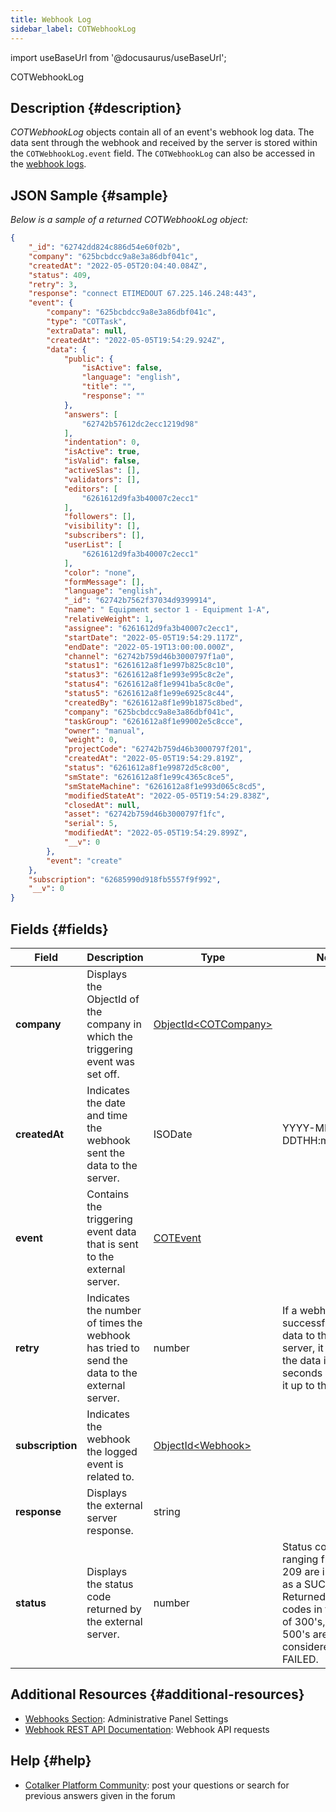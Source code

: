 ```yaml
---
title: Webhook Log
sidebar_label: COTWebhookLog
---
```

import useBaseUrl from '@docusaurus/useBaseUrl';

<span className="hero__subtitle">COTWebhookLog</span>

## Description {#description}
_COTWebhookLog_ objects contain all of an event's webhook log data. The data sent through the webhook and received by the server is stored within the `COTWebhookLog.event` field. The `COTWebhookLog` can also be accessed in the [webhook logs](/docs/documentation/admin/admin_webhooks#logs).

## JSON Sample {#sample}
_Below is a sample of a returned COTWebhookLog object:_
```json
{
    "_id": "62742dd824c886d54e60f02b",
    "company": "625bcbdcc9a8e3a86dbf041c",
    "createdAt": "2022-05-05T20:04:40.084Z",
    "status": 409,
    "retry": 3,
    "response": "connect ETIMEDOUT 67.225.146.248:443",
    "event": {
        "company": "625bcbdcc9a8e3a86dbf041c",
        "type": "COTTask",
        "extraData": null,
        "createdAt": "2022-05-05T19:54:29.924Z",
        "data": {
            "public": {
                "isActive": false,
                "language": "english",
                "title": "",
                "response": ""
            },
            "answers": [
                "62742b57612dc2ecc1219d98"
            ],
            "indentation": 0,
            "isActive": true,
            "isValid": false,
            "activeSlas": [],
            "validators": [],
            "editors": [
                "6261612d9fa3b40007c2ecc1"
            ],
            "followers": [],
            "visibility": [],
            "subscribers": [],
            "userList": [
                "6261612d9fa3b40007c2ecc1"
            ],
            "color": "none",
            "formMessage": [],
            "language": "english",
            "_id": "62742b7562f37034d9399914",
            "name": " Equipment sector 1 - Equipment 1-A",
            "relativeWeight": 1,
            "assignee": "6261612d9fa3b40007c2ecc1",
            "startDate": "2022-05-05T19:54:29.117Z",
            "endDate": "2022-05-19T13:00:00.000Z",
            "channel": "62742b759d46b3000797f1a0",
            "status1": "6261612a8f1e997b825c8c10",
            "status3": "6261612a8f1e993e995c8c2e",
            "status4": "6261612a8f1e9941ba5c8c0e",
            "status5": "6261612a8f1e99e6925c8c44",
            "createdBy": "6261612a8f1e99b1875c8bed",
            "company": "625bcbdcc9a8e3a86dbf041c",
            "taskGroup": "6261612a8f1e99002e5c8cce",
            "owner": "manual",
            "weight": 0,
            "projectCode": "62742b759d46b3000797f201",
            "createdAt": "2022-05-05T19:54:29.819Z",
            "status": "6261612a8f1e99872d5c8c00",
            "smState": "6261612a8f1e99c4365c8ce5",
            "smStateMachine": "6261612a8f1e993d065c8cd5",
            "modifiedStateAt": "2022-05-05T19:54:29.838Z",
            "closedAt": null,
            "asset": "62742b759d46b3000797f1fc",
            "serial": 5,
            "modifiedAt": "2022-05-05T19:54:29.899Z",
            "__v": 0
        },
        "event": "create"
    },
    "subscription": "62685990d918fb5557f9f992",
    "__v": 0
}
```

## Fields {#fields}

Field | Description | Type | Notes
--- | --- | --- | ---
**company** | Displays the ObjectId of the company in which the triggering event was set off. | [ObjectId<COTCompany\>](/docs/documentation/models/model_company)
**createdAt** | Indicates the date and time the webhook sent the data to the server. | ISODate | YYYY-MM-DDTHH:mm:ss.SSSZ
**event** | Contains the triggering event data that is sent to the external server. | [COTEvent](/docs/documentation/models/webhooks/event) |
**retry** | Indicates the number of times the webhook has tried to send the data to the external server. | number | If a webhook fails to successfully send data to the external server, it will resend the data in thirty seconds and will try it up to three times.
**subscription** | Indicates the webhook the logged event is related to. | [ObjectId<Webhook\>](/docs/documentation/models/webhooks/webhook) |
**response** | Displays the external server response. | string |
**status** | Displays the status code returned by the external server. | number | Status codes ranging from 200-209 are interpreted as a SUCCESS. Returned status codes in the range of 300's, 400's, 500's are considered as FAILED.


## Additional Resources {#additional-resources}
- [Webhooks Section](/docs/documentation/admin/admin_webhooks): Administrative Panel Settings
- [Webhook REST API Documentation](/docs/documentation/api/automations/webhooks): Webhook API requests

## Help {#help}

- [Cotalker Platform Community](https://github.com/Cotalker/documentation/discussions): post your questions or search for previous answers given in the forum